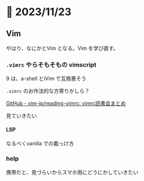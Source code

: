 # 📝 2023/11/23

## Vim

やはり、なにかとVim となる。Vim を学び直す。

### `.vimrc` やらそもそもの vimscript

9 は、a-shell とiVim で互換悪そう


`.vimrc` のお作法的な方寄りかしら？

[GitHub - vim-jp/reading-vimrc: vimrc読書会まとめ](https://github.com/vim-jp/reading-vimrc)

見ていきたい

#### LSP

なるべくvanilla での載っけ方


### help

携帯だと、見づらいからスマホ用にどうにかしていきたい




